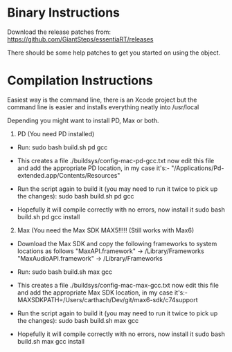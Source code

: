 Binary Instructions
===================
Download the release patches from:
https://github.com/GiantSteps/essentiaRT/releases

There should be some help patches to get you started on using the object.

Compilation Instructions
========================

Easiest way is the command line, there is an Xcode project but the command line is easier and
installs everything neatly into /usr/local

Depending you might want to install PD, Max or both. 

1) PD (You need PD installed)
- Run:
sudo bash build.sh pd gcc

- This creates a file
./buildsys/config-mac-pd-gcc.txt now edit this file and add the appropriate PD location, in my case it's:-
"/Applications/Pd-extended.app/Contents/Resources"

- Run the script again to build it (you may need to run it twice to pick up the changes):
sudo bash build.sh pd gcc

- Hopefully it will compile correctly with no errors, now install it
sudo bash build.sh pd gcc install

2) Max (You need the Max SDK MAX5!!!!! (Still works with Max6)
- Download the Max SDK and copy the following frameworks to system locations as follows
"MaxAPI.framework" -> /Library/Frameworks
"MaxAudioAPI.framework" -> /Library/Frameworks

- Run:
sudo bash build.sh max gcc

- This creates a file
./buildsys/config-mac-max-gcc.txt now edit this file and add the appropriate Max SDK location, in my case it's:-
MAXSDKPATH=/Users/carthach/Dev/git/max6-sdk/c74support

- Run the script again to build it (you may need to run it twice to pick up the changes):
sudo bash build.sh max gcc

- Hopefully it will compile correctly with no errors, now install it
sudo bash build.sh max gcc install
